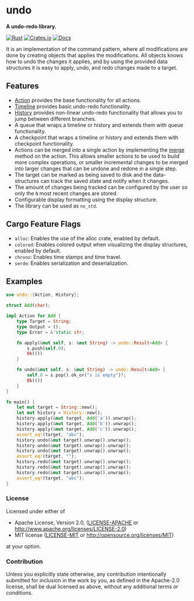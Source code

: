 # undo

**A undo-redo library.**

[![Rust](https://github.com/evenorog/undo/actions/workflows/rust.yml/badge.svg)](https://github.com/evenorog/undo/actions/workflows/rust.yml)
[![Crates.io](https://img.shields.io/crates/v/undo.svg)](https://crates.io/crates/undo)
[![Docs](https://docs.rs/undo/badge.svg)](https://docs.rs/undo)

It is an implementation of the command pattern, where all modifications are done
by creating objects that applies the modifications. All objects knows
how to undo the changes it applies, and by using the provided data structures
it is easy to apply, undo, and redo changes made to a target.

## Features

* [Action](https://docs.rs/undo/latest/undo/trait.Action.html) provides the base functionality for all actions.
* [Timeline](https://docs.rs/undo/latest/undo/timeline/struct.Timeline.html) provides basic undo-redo functionality.
* [History](https://docs.rs/undo/latest/undo/history/struct.History.html) provides non-linear undo-redo functionality that allows you to jump between different branches.
* A queue that wraps a timeline or history and extends them with queue functionality.
* A checkpoint that wraps a timeline or history and extends them with checkpoint functionality.
* Actions can be merged into a single action by implementing the
  [merge](https://docs.rs/undo/latest/undo.Action.html#method.merge) method on the action.
  This allows smaller actions to be used to build more complex operations, or smaller incremental changes to be
  merged into larger changes that can be undone and redone in a single step.
* The target can be marked as being saved to disk and the data-structures can track the saved state and notify
  when it changes.
* The amount of changes being tracked can be configured by the user so only the `N` most recent changes are stored.
* Configurable display formatting using the display structure.
* The library can be used as `no_std`.

## Cargo Feature Flags

* `alloc`: Enables the use of the alloc crate, enabled by default.
* `colored`: Enables colored output when visualizing the display structures, enabled by default.
* `chrono`: Enables time stamps and time travel.
* `serde`: Enables serialization and deserialization.

## Examples

```rust
use undo::{Action, History};

struct Add(char);

impl Action for Add {
    type Target = String;
    type Output = ();
    type Error = &'static str;

    fn apply(&mut self, s: &mut String) -> undo::Result<Add> {
        s.push(self.0);
        Ok(())
    }

    fn undo(&mut self, s: &mut String) -> undo::Result<Add> {
        self.0 = s.pop().ok_or("s is empty")?;
        Ok(())
    }
}

fn main() {
    let mut target = String::new();
    let mut history = History::new();
    history.apply(&mut target, Add('a')).unwrap();
    history.apply(&mut target, Add('b')).unwrap();
    history.apply(&mut target, Add('c')).unwrap();
    assert_eq!(target, "abc");
    history.undo(&mut target).unwrap().unwrap();
    history.undo(&mut target).unwrap().unwrap();
    history.undo(&mut target).unwrap().unwrap();
    assert_eq!(target, "");
    history.redo(&mut target).unwrap().unwrap();
    history.redo(&mut target).unwrap().unwrap();
    history.redo(&mut target).unwrap().unwrap();
    assert_eq!(target, "abc");
}
```

### License

Licensed under either of

* Apache License, Version 2.0, ([LICENSE-APACHE](LICENSE-APACHE) or http://www.apache.org/licenses/LICENSE-2.0)
* MIT license ([LICENSE-MIT](LICENSE-MIT) or http://opensource.org/licenses/MIT)

at your option.

### Contribution

Unless you explicitly state otherwise, any contribution intentionally submitted
for inclusion in the work by you, as defined in the Apache-2.0 license, shall be dual licensed as above, without any
additional terms or conditions.
